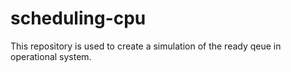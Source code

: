 # scheduling-cpu
This repository is used to create a simulation of the ready qeue in operational system.
